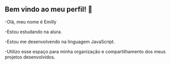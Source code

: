## Bem vindo ao meu perfil!  👋
-Olá, meu nome é Emilly 

-Estou estudando na alura.

-Estou me desenvolvendo na linguagem JavaScript.

-Utilizo esse espaço para minha organização e compartilhamento dos meus projetos desenvolvidos.

<!--
**krowaki/krowaki** is a ✨ _special_ ✨ repository because its `README.md` (this file) appears on your GitHub profile.

Here are some ideas to get you started:

- 🔭 I’m currently working on ...
- 🌱 I’m currently learning ...
- 👯 I’m looking to collaborate on ...
- 🤔 I’m looking for help with ...
- 💬 Ask me about ...
- 📫 How to reach me: ...
- 😄 Pronouns: ...
- ⚡ Fun fact: ...
-->
